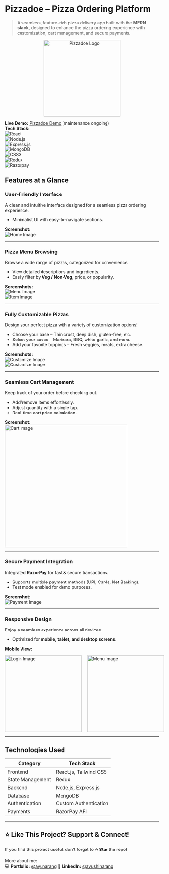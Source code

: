 # Pizzadoe – Pizza Ordering Platform  

> A seamless, feature-rich pizza delivery app built with the **MERN stack**, designed to enhance the pizza ordering experience with customization, cart management, and secure payments.  

<p align="center">
  <img src="./assets/pizzadoelogo.png" alt="Pizzadoe Logo" width="250px"/>
</p>

**Live Demo:** [Pizzadoe Demo](https://pizzadoe.vercel.app/) (maintenance ongoing)  
**Tech Stack:**  
![React](https://img.shields.io/badge/React-20232A?style=for-the-badge&logo=react)  
![Node.js](https://img.shields.io/badge/Node.js-43853D?style=for-the-badge&logo=node.js&logoColor=white)  
![Express.js](https://img.shields.io/badge/Express.js-000000?style=for-the-badge&logo=express&logoColor=white)  
![MongoDB](https://img.shields.io/badge/MongoDB-4EA94B?style=for-the-badge&logo=mongodb&logoColor=white)  
![CSS3](https://img.shields.io/badge/CSS3-1572B6?style=for-the-badge&logo=css3&logoColor=white)  
![Redux](https://img.shields.io/badge/Redux-764ABC?style=for-the-badge&logo=redux&logoColor=white)  
![Razorpay](https://img.shields.io/badge/Razorpay-02042B?style=for-the-badge&logo=razorpay&logoColor=white)  

## Features at a Glance  

### User-Friendly Interface  
A clean and intuitive interface designed for a seamless pizza ordering experience.  
- Minimalist UI with easy-to-navigate sections.  

**Screenshot:**  
![Home Image](./assets/pizzadoehome.png)  

---

### Pizza Menu Browsing  
Browse a wide range of pizzas, categorized for convenience.  
- View detailed descriptions and ingredients.  
- Easily filter by **Veg / Non-Veg**, price, or popularity.  

**Screenshots:**  
![Menu Image](./assets/menupizzadoe.png)  
![Item Image](./assets/menuoverlay.png)  

---

### Fully Customizable Pizzas  
Design your perfect pizza with a variety of customization options!  
- Choose your base – Thin crust, deep dish, gluten-free, etc.  
- Select your sauce – Marinara, BBQ, white garlic, and more.  
- Add your favorite toppings – Fresh veggies, meats, extra cheese.  

**Screenshots:**  
![Customize Image](./assets/custompizza.png)  
![Customize Image](./assets/custom.png)  

---

### Seamless Cart Management  
Keep track of your order before checking out.  
- Add/remove items effortlessly.  
- Adjust quantity with a single tap.  
- Real-time cart price calculation.  

**Screenshot:**  
<img src="./assets/cart.png" alt="Cart Image" width="400px"/>  

---

### Secure Payment Integration  
Integrated **RazorPay** for fast & secure transactions.  
- Supports multiple payment methods (UPI, Cards, Net Banking).  
- Test mode enabled for demo purposes.  

**Screenshot:**  
![Payment Image](./assets/payment.png)  

---

### Responsive Design  
Enjoy a seamless experience across all devices.  
- Optimized for **mobile, tablet, and desktop screens**.  

**Mobile View:**  
<div style="display: flex; gap: 20px;">
   <img src="./assets/mobilelogin.jpg" alt="Login Image" width="250px"/>
   <img src="./assets/menumobile.jpg" alt="Menu Image" width="250px"/>
</div>  

---

## Technologies Used  

| Category           | Tech Stack              |  
|-------------------|------------------------|  
| Frontend         | React.js, Tailwind CSS  |  
| State Management | Redux                   |  
| Backend          | Node.js, Express.js     |  
| Database         | MongoDB                 |  
| Authentication   | Custom Authentication   |  
| Payments        | RazorPay API            |  

---

## ⭐ **Like This Project? Support & Connect!**  
If you find this project useful, don’t forget to **⭐ Star** the repo!  

More about me:  
💻 **Portfolio:** [@ayunarang](https://ayushinarang.vercel.app) 
🔗 **LinkedIn:** [@ayushinarang](https://linkedin.com/in/ayushinarang)  

